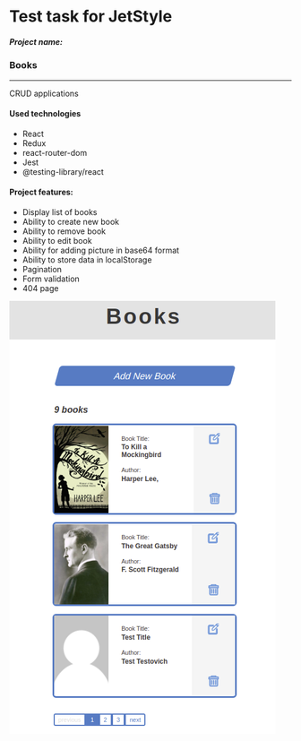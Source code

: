 # Test task for JetStyle

##### Project name:
### Books
----------

CRUD applications

#### Used technologies
- React
- Redux
- react-router-dom
- Jest
- @testing-library/react

#### Project features:
- Display list of books
- Ability to create new book
- Ability to remove book
- Ability to edit book
- Ability for adding picture in base64 format
- Ability to store data in localStorage
- Pagination
- Form validation
- 404 page

![Alt text](public/assets/screenshot.png?raw=true "Title")




